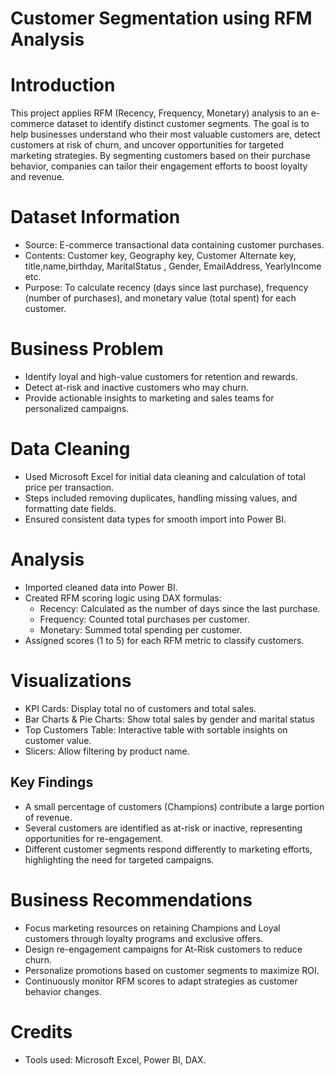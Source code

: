 # Customer Segmentation using RFM Analysis

# Introduction
This project applies RFM (Recency, Frequency, Monetary) analysis to an e-commerce dataset to identify distinct customer segments. The goal is to help businesses understand who their most valuable customers are, detect customers at risk of churn, and uncover opportunities for targeted marketing strategies. By segmenting customers based on their purchase behavior, companies can tailor their engagement efforts to boost loyalty and revenue.

# Dataset Information
- Source: E-commerce transactional data containing customer purchases.
- Contents: Customer key, Geography key, Customer Alternate key, title,name,birthday,	MaritalStatus	,	Gender,	EmailAddress,	YearlyIncome	etc.
- Purpose: To calculate recency (days since last purchase), frequency (number of purchases), and monetary value (total spent) for each customer.

# Business Problem
- Identify loyal and high-value customers for retention and rewards.
- Detect at-risk and inactive customers who may churn.
- Provide actionable insights to marketing and sales teams for personalized campaigns.

# Data Cleaning
- Used Microsoft Excel for initial data cleaning and calculation of total price per transaction.
- Steps included removing duplicates, handling missing values, and formatting date fields.
- Ensured consistent data types for smooth import into Power BI.

# Analysis
- Imported cleaned data into Power BI.
- Created RFM scoring logic using DAX formulas:
  - Recency: Calculated as the number of days since the last purchase.
  - Frequency: Counted total purchases per customer.
  - Monetary: Summed total spending per customer.
- Assigned scores (1 to 5) for each RFM metric to classify customers.

# Visualizations
- KPI Cards: Display total no of customers and total sales.
- Bar Charts & Pie Charts: Show total sales by gender and marital status
- Top Customers Table: Interactive table with sortable insights on customer value.
- Slicers: Allow filtering by product name.

## Key Findings
- A small percentage of customers (Champions) contribute a large portion of revenue.
- Several customers are identified as at-risk or inactive, representing opportunities for re-engagement.
- Different customer segments respond differently to marketing efforts, highlighting the need for targeted campaigns.

# Business Recommendations
- Focus marketing resources on retaining Champions and Loyal customers through loyalty programs and exclusive offers.
- Design re-engagement campaigns for At-Risk customers to reduce churn.
- Personalize promotions based on customer segments to maximize ROI.
- Continuously monitor RFM scores to adapt strategies as customer behavior changes.

# Credits
- Tools used: Microsoft Excel, Power BI, DAX.


